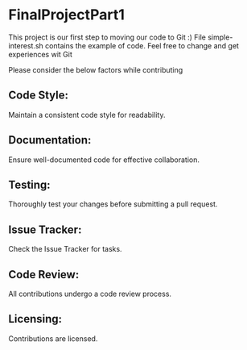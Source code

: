 # FinalProjectPart1

This project is our first step to moving our code to Git :) 
File simple-interest.sh contains the example of code. Feel free to change and get experiences wit Git  

Please consider the below factors while contributing

## Code Style:
Maintain a consistent code style for readability.

## Documentation:
Ensure well-documented code for effective collaboration.

## Testing:
Thoroughly test your changes before submitting a pull request.

## Issue Tracker:
Check the Issue Tracker for tasks.

## Code Review:
All contributions undergo a code review process.

## Licensing:
Contributions are licensed.
